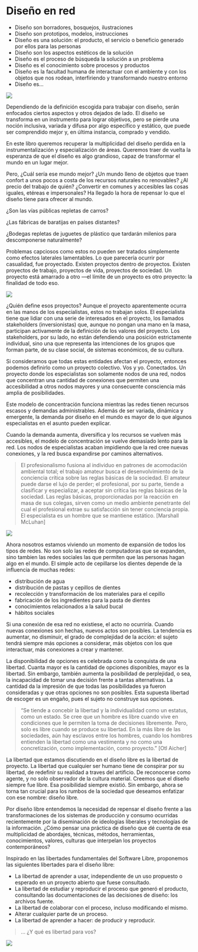 # Diseño en red

- Diseño son borradores, bosquejos, ilustraciones
- Diseño son prototipos, modelos, instrucciones
- Diseño es una solución: el producto, el servicio o beneficio generado por ellos para las personas
- Diseño son los aspectos estéticos de la solución
- Diseño es el proceso de búsqueda la solución a un problema
- Diseño es el conocimiento sobre procesos y productos
- Diseño es la facultad humana de interactuar con el ambiente y con los objetos que nos rodean, interfiriendo y transformando nuestro entorno
- Diseño es...

![](img/mondo-design_pb-300dpi.png)

Dependiendo de la definición escogida para trabajar con diseño, serán enfocados ciertos aspectos y otros dejados de lado. El diseño se transforma en un instrumento para lograr objetivos, pero se pierde una noción inclusiva, variada y difusa por algo específico y estático, que puede ser comprendido mejor y, en última instancia, comprado y vendido.

En este libro queremos recuperar la multiplicidad del diseño perdida en la instrumentalización y especialización de áreas. Queremos traer de vuelta la esperanza de que el diseño es algo grandioso, capaz de transformar el mundo en un lugar mejor.

Pero, ¿Cuál sería ese mundo mejor? ¿Un mundo lleno de objetos que traen confort a unos pocos a costa de los recursos naturales no renovables? ¿Al precio del trabajo de quién? ¿Convertir en comunes y accesibles las cosas iguales, etéreas e impersonales? Ha llegado la hora de repensar lo que el diseño tiene para ofrecer al mundo.

¿Son las vías públicas repletas de carros?

¿Las fábricas de baratijas en países distantes?

¿Bodegas repletas de juguetes de plástico que tardarán milenios para descomponerse naturalmente?

Problemas capciosos como estos no pueden ser tratados simplemente como efectos laterales lamentables. Lo que parecería ocurrir por casualidad, fue proyectado. Existen proyectos dentro de proyectos. Existen proyectos de trabajo, proyectos de vida, proyectos de sociedad. Un proyecto está amarrado a otro —el límite de un proyecto es otro proyecto: la finalidad de todo eso.

![](img/projetos_de_vida.png)

¿Quién define esos proyectos? Aunque el proyecto aparentemente ocurra en las manos de los especialistas, estos no trabajan solos. El especialista tiene que lidiar con una serie de interesados en el proyecto, los llamados stakeholders (inversionistas) que, aunque no pongan una mano en la masa, participan activamente de la definición de los valores del proyecto. Los stakeholders, por su lado, no están defendiendo una posición estrictamente individual, sino una que representa las intenciones de los grupos que forman parte, de su clase social, de sistemas económicos, de su cultura.

Si consideramos que todas estas entidades afectan el proyecto, entonces podemos definirlo como un proyecto colectivo. Vos y yo. Conectados. Un proyecto donde los especialistas son solamente nodos de una red, nodos que concentran una cantidad de conexiones que permiten una accesibilidad a otros nodos mayores y una consecuente consciencia más amplia de posibilidades.

Este modelo de concentración funciona mientras las redes tienen recursos escasos y demandas administrables. Además de ser variada, dinámica y emergente, la demanda por diseño en el mundo es mayor de lo que algunos especialistas en el asunto pueden explicar.

Cuando la demanda aumenta, diversifica y los recursos se vuelven más accesibles, el modelo de concentración se vuelve demasiado lento para la red. Los nodos de especialistas acaban impidiendo que la red cree nuevas conexiones, y la red busca expandirse por caminos alternativos.

> El profesionalismo fusiona al individuo en patrones de acomodación ambiental total; el trabajo amateur busca el desenvolvimiento de la conciencia crítica sobre las reglas básicas de la sociedad. El amateur puede darse el lujo de perder; el profesional, por su parte, tiende a clasificar y especializar, a aceptar sin crítica las reglas básicas de la sociedad. Las reglas básicas, proporcionadas por la reacción en masa de sus colegas, sirven como un medio ambiente penetrante del cual el profesional extrae su satisfacción sin tener conciencia propia. El especialista es un hombre que se mantiene estático. [Marshall McLuhan]

![](img/silla.png)

Ahora nosotros estamos viviendo un momento de expansión de todos los tipos de redes. No son solo las redes de computadoras que se expanden, sino tambien las redes sociales las que permiten que las personas hagan algo en el mundo. El simple acto de cepillarse los dientes depende de la influencia de muchas redes:

- distribución de agua
- distribución de pastas y cepillos de dientes
- recolección y transformación de los materiales para el cepillo
- fabricación de los ingredientes para la pasta de dientes
- conocimientos relacionados a la salud bucal
- hábitos sociales

Si una conexión de esa red no existiese, el acto no ocurriría. Cuando nuevas conexiones son hechas, nuevos actos son posibles. La tendencia es aumentar, no disminuir, el grado de complejidad de la acción: el sujeto tendrá siempre más opciones a considerar, más objetos con los que interactuar, más conexiones a crear y mantener.

La disponibilidad de opciones es celebrada como la conquista de una libertad. Cuanta mayor es la cantidad de opciones disponibles, mayor es la libertad. Sin embargo, también aumenta la posibilidad de perplejidad, o sea, la incapacidad de tomar una decisión frente a tantas alternativas. La cantidad da la impresión de que todas las posibilidades ya fueron consideradas y que otras opciones no son posibles. Esta supuesta libertad de escoger es un engaño, pues el sujeto no construye sus opciones.

> “Se tiende a concebir la libertad y la individualidad como un estatus, como un estado. Se cree que un hombre es libre cuando vive en condiciones que le permiten la toma de decisiones libremente. Pero, solo es libre cuando se produce su libertad. En la más libre de las sociedades, aún hay esclavos entre los hombres, cuando los hombres entienden la libertad como una vestimenta y no como una concretización, como implementación, como proyecto.” [Otl Aicher]

La libertad que estamos discutiendo en el diseño libre es la libertad de proyecto. La libertad que cualquier ser humano tiene de conspirar por su libertad, de redefinir su realidad a traves del artificio. De reconocerse como agente, y no solo observador de la cultura material. Creemos que el diseño siempre fue libre. Esa posibilidad siempre existió. Sin embargo, ahora se torna tan crucial para los rumbos de la sociedad que deseamos enfatizar con ese nombre: diseño libre.

Por diseño libre entendemos la necesidad de repensar el diseño frente a las transformaciones de los sistemas de producción y consumo ocurridas recientemente por la diseminación de ideologías liberales y tecnologías de la información. ¿Cómo pensar una práctica de diseño que dé cuenta de esa multiplicidad de abordajes, técnicas, métodos, herramientas, conocimientos, valores, culturas que interpelan los proyectos contemporáneos?

Inspirado en las libertades fundamentales del Software Libre, proponemos las siguientes libertades para el diseño libre:

- La libertad de aprender a usar, independiente de un uso propuesto o esperado en un proyecto abierto que fuese consultado.
- La libertad de estudiar y reproducir el proceso que generó el producto, consultando las documentaciones de las decisiones de diseño: los archivos fuente.
- La libertad de colaborar con el proceso, incluso modificando el mismo.
- Alterar cualquier parte de un proceso.
- La libertad de aprender a hacer: de producir y reproducir.

> … ¿Y qué es libertad para vos?

![](img/lines-01.jpg)
